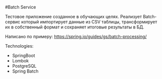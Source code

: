 #Batch Service

Тестовое приложение созданное в обучающих целях. Реализует Batch-сервис который импортирует данные из CSV таблицы, трансформирует их в собственный формат и сохраняет итоговые результаты в БД.

Написано по примеру:
https://spring.io/guides/gs/batch-processing/

Technologies:
- SpringBoot
- Lombok
- PostgreSQL
- Spring Batch